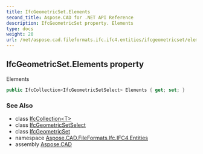 ```yaml
---
title: IfcGeometricSet.Elements
second_title: Aspose.CAD for .NET API Reference
description: IfcGeometricSet property. Elements
type: docs
weight: 20
url: /net/aspose.cad.fileformats.ifc.ifc4.entities/ifcgeometricset/elements/
---
```

## IfcGeometricSet.Elements property

Elements

```csharp
public IfcCollection<IfcGeometricSetSelect> Elements { get; set; }
```

### See Also

* class [IfcCollection&lt;T&gt;](../../../aspose.cad.fileformats.ifc/ifccollection-1/)
* class [IfcGeometricSetSelect](../../../aspose.cad.fileformats.ifc.ifc4.types/ifcgeometricsetselect/)
* class [IfcGeometricSet](../)
* namespace [Aspose.CAD.FileFormats.Ifc.IFC4.Entities](../../ifcgeometricset/)
* assembly [Aspose.CAD](../../../)



